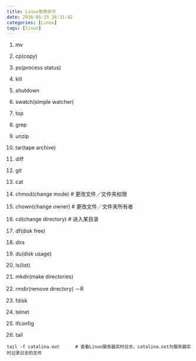 ```yaml
---
title: Linux常用命令
date: 2016-05-15 16:31:42
categories: [Linux]
tags: [linux]
---
```


1. mv

2. cp(copy)

3. ps(process status)

<!--more-->

4. kill

5. shutdown

6. swatch(simple watcher)

7. top

8. grep

9. unzip

10. tar(tape archive)

11. diff

12. git

13. cat

14. chmod(change mode)    # 更改文件／文件夹权限

15. chown(change owner)   # 更改文件／文件夹所有者

16. cd(change directory)  # 进入某目录

17. df(disk free)

18. dirs

19. du(disk usage)

20. ls(list)

21. mkdir(make directories)

22. rmdir(remove directory) －R

23. fdisk

24. telnet

25. ifconfig

26. tail
```
tail -f catalina.out      # 查看Linux服务器实时日志，catalina.out为服务器实时记录日志的文件
```
